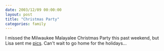 ```yaml
---
date: 2003/12/09 00:00:00
layout: post
title: "Christmas Party"
categories: family
---
```


I missed the Milwaukee Malayalee Christmas Party this past weekend, but Lisa sent me [pics](http://kurup.org/photo/album?album_id=9589). Can't wait to go home for the holidays...
